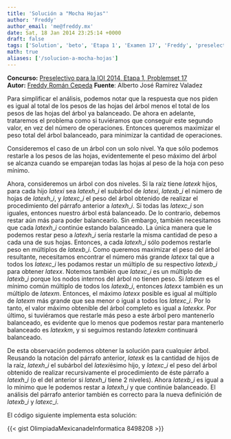 ```yaml
---
title: 'Solución a "Mocha Hojas"'
author: 'Freddy'
author_email: 'me@freddy.mx'
date: Sat, 18 Jan 2014 23:25:14 +0000
draft: false
tags: ['Solution', 'beto', 'Etapa 1', 'Examen 17', 'Freddy', 'preselectivo', 'solución', 'Soluciones Preselectivo 2013']
math: true
aliases: ['/solucion-a-mocha-hojas']
---
```


**Concurso:** [Preselectivo para la IOI 2014, Etapa 1, Problemset 17](https://omegaup.com/arena/IOI2014E1P17#problems/Mocha-Hojas) **Autor:** [Freddy Román Cepeda](http://freddy.mx/) **Fuente**: Alberto José Ramírez Valadez

Para simplificar el análisis, podemos notar que la respuesta que nos piden es igual al total de los pesos de las hojas del árbol menos el total de los pesos de las hojas del árbol ya balanceado. De ahora en adelante, trataremos el problema como si tuviéramos que conseguir este segundo valor, en vez del número de operaciones. Entonces queremos maximizar el peso total del árbol balanceado, para minimizar la cantidad de operaciones.

Consideremos el caso de un árbol con un solo nivel. Ya que sólo podemos restarle a los pesos de las hojas, evidentemente el peso máximo del árbol se alcanza cuando se emparejan todas las hojas al peso de la hoja con peso mínimo.

Ahora, consideremos un árbol con dos niveles. Si la raíz tiene $latex k$ hijos, para cada hijo $latex i$ sea $latex h\_i$ el subárbol de $latex i$, $latex b\_i$ el número de hojas de $latex h\_i$, y $latex c\_i$ el peso del árbol obtenido de realizar el procedimiento del párrafo anterior a $latex h\_i$. Si todas las $latex c\_i$ son iguales, entonces nuestro árbol está balanceado. De lo contrario, debemos restar aún más para poder balancearlo. Sin embargo, también necesitamos que cada $latex h\_i$ continúe estando balanceado. La única manera que le podemos restar peso a $latex h\_i$ sería restarle la misma cantidad de peso a cada una de sus hojas. Entonces, a cada $latex h\_i$ sólo podemos restarle peso en múltiplos de $latex b\_i$. Como queremos maximizar el peso del árbol resultante, necesitamos encontrar el número más grande $latex x$ tal que a todos los $latex c\_i$ les podamos restar un múltiplo de su respectivo $latex b\_i$ para obtener $latex x$. Notemos también que $latex c\_i$ es un múltiplo de $latex b\_i$ porque los nodos internos del árbol no tienen peso. Si $latex m$ es el mínimo común múltiplo de todos los $latex b\_i$, entonces $latex x$ también es un múltiplo de $latex m$. Entonces, el máximo $latex x$ posible es igual al múltiplo de $latex m$ más grande que sea menor o igual a todos los $latex c\_i$. Por lo tanto, el valor máximo obtenible del árbol completo es igual a $latex kx$. Por último, si tuviéramos que restarle más peso a este árbol pero mantenerlo balanceado, es evidente que lo menos que podemos restar para mantenerlo balanceado es $latex km$, y si seguimos restando $latex km$ continuará balanceado.

De esta observación podemos obtener la solución para cualquier árbol. Reusando la notación del párrafo anterior, $latex k$ es la cantidad de hijos de la raíz, $latex h\_i$ el subárbol del $latex i$ésimo hijo, y $latex c\_i$ el peso del árbol obtenido de realizar recursivamente el procedimiento de éste párrafo a $latex h\_i$ (o el del anterior si $latex h\_i$ tiene 2 niveles). Ahora $latex b\_i$ es igual a lo mínimo que le podemos restar a $latex h\_i$ y que continúe balanceado. El análisis del párrafo anterior también es correcto para la nueva definición de $latex b\_i$ y $latex c\_i$.

El código siguiente implementa esta solución:

{{< gist OlimpiadaMexicanadeInformatica 8498208 >}}
